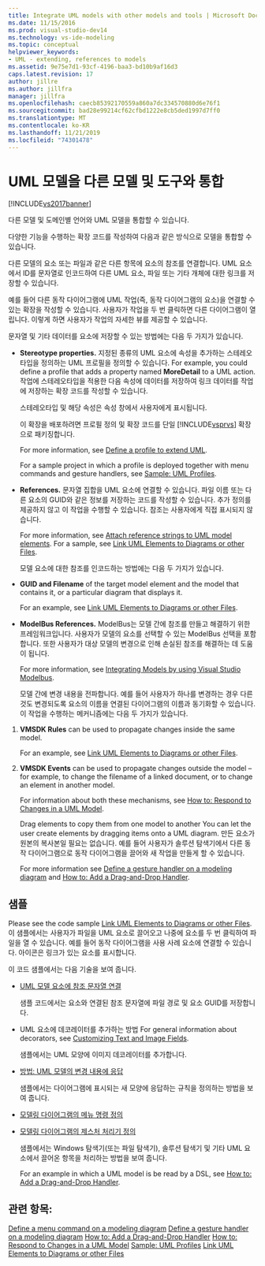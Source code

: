 ```yaml
---
title: Integrate UML models with other models and tools | Microsoft Docs
ms.date: 11/15/2016
ms.prod: visual-studio-dev14
ms.technology: vs-ide-modeling
ms.topic: conceptual
helpviewer_keywords:
- UML - extending, references to models
ms.assetid: 9e75e7d1-93cf-4196-baa3-bd10b9af16d3
caps.latest.revision: 17
author: jillre
ms.author: jillfra
manager: jillfra
ms.openlocfilehash: caecb85392170559a860a7dc334570880d6e76f1
ms.sourcegitcommit: bad28e99214cf62cfbd1222e8cb5ded1997d7ff0
ms.translationtype: MT
ms.contentlocale: ko-KR
ms.lasthandoff: 11/21/2019
ms.locfileid: "74301478"
---
```

# <a name="integrate-uml-models-with-other-models-and-tools"></a>UML 모델을 다른 모델 및 도구와 통합
[!INCLUDE[vs2017banner](../includes/vs2017banner.md)]

다른 모델 및 도메인별 언어와 UML 모델을 통합할 수 있습니다.

 다양한 기능을 수행하는 확장 코드를 작성하여 다음과 같은 방식으로 모델을 통합할 수 있습니다.

 다른 모델의 요소 또는 파일과 같은 다른 항목에 요소의 참조를 연결합니다.
UML 요소에서 ID를 문자열로 인코드하여 다른 UML 요소, 파일 또는 기타 개체에 대한 링크를 저장할 수 있습니다.

 예를 들어 다른 동작 다이어그램에 UML 작업(즉, 동작 다이어그램의 요소)을 연결할 수 있는 확장을 작성할 수 있습니다. 사용자가 작업을 두 번 클릭하면 다른 다이어그램이 열립니다. 이렇게 하면 사용자가 작업의 자세한 뷰를 제공할 수 있습니다.

 문자열 및 기타 데이터를 요소에 저장할 수 있는 방법에는 다음 두 가지가 있습니다.

- **Stereotype properties.** 지정된 종류의 UML 요소에 속성을 추가하는 스테레오타입을 정의하는 UML 프로필을 정의할 수 있습니다. For example, you could define a profile that adds a property named **MoreDetail** to a UML action. 작업에 스테레오타입을 적용한 다음 속성에 데이터를 저장하여 링크 데이터를 작업에 저장하는 확장 코드를 작성할 수 있습니다.

   스테레오타입 및 해당 속성은 속성 창에서 사용자에게 표시됩니다.

   이 확장을 배포하려면 프로필 정의 및 확장 코드를 단일 [!INCLUDE[vsprvs](../includes/vsprvs-md.md)] 확장으로 패키징합니다.

   For more information, see [Define a profile to extend UML](../modeling/define-a-profile-to-extend-uml.md).

   For a sample project in which a profile is deployed together with menu commands and gesture handlers, see [Sample: UML Profiles](https://go.microsoft.com/fwlink/?LinkID=213811).

- **References.** 문자열 집합을 UML 요소에 연결할 수 있습니다. 파일 이름 또는 다른 요소의 GUID와 같은 정보를 저장하는 코드를 작성할 수 있습니다. 추가 정의를 제공하지 않고 이 작업을 수행할 수 있습니다. 참조는 사용자에게 직접 표시되지 않습니다.

   For more information, see [Attach reference strings to UML model elements](../modeling/attach-reference-strings-to-uml-model-elements.md). For a sample, see [Link UML Elements to Diagrams or other Files](https://go.microsoft.com/fwlink/?LinkId=213813).

  모델 요소에 대한 참조를 인코드하는 방법에는 다음 두 가지가 있습니다.

- **GUID and Filename** of the target model element and the model that contains it, or a particular diagram that displays it.

   For an example, see [Link UML Elements to Diagrams or other Files](https://go.microsoft.com/fwlink/?LinkId=213813).

- **ModelBus References.** ModelBus는 모델 간에 참조를 만들고 해결하기 위한 프레임워크입니다. 사용자가 모델의 요소를 선택할 수 있는 ModelBus 선택을 포함합니다. 또한 사용자가 대상 모델의 변경으로 인해 손실된 참조를 해결하는 데 도움이 됩니다.

   For more information, see [Integrating Models by using Visual Studio Modelbus](../modeling/integrating-models-by-using-visual-studio-modelbus.md).

  모델 간에 변경 내용을 전파합니다.
  예를 들어 사용자가 하나를 변경하는 경우 다른 것도 변경되도록 요소의 이름을 연결된 다이어그램의 이름과 동기화할 수 있습니다. 이 작업을 수행하는 메커니즘에는 다음 두 가지가 있습니다.

1. **VMSDK Rules** can be used to propagate changes inside the same model.

    For an example, see [Link UML Elements to Diagrams or other Files](https://go.microsoft.com/fwlink/?LinkId=213813).

2. **VMSDK Events** can be used to propagate changes outside the model – for example, to change the filename of a linked document, or to change an element in another model.

   For information about both these mechanisms, see [How to: Respond to Changes in a UML Model](../misc/how-to-respond-to-changes-in-a-uml-model.md).

   Drag elements to copy them from one model to another You can let the user create elements by dragging items onto a UML diagram. 만든 요소가 원본의 복사본일 필요는 없습니다. 예를 들어 사용자가 솔루션 탐색기에서 다른 동작 다이어그램으로 동작 다이어그램을 끌어와 새 작업을 만들게 할 수 있습니다.

   For more information see [Define a gesture handler on a modeling diagram](../modeling/define-a-gesture-handler-on-a-modeling-diagram.md) and [How to: Add a Drag-and-Drop Handler](../modeling/how-to-add-a-drag-and-drop-handler.md).

## <a name="samples"></a>샘플
 Please see the code sample [Link UML Elements to Diagrams or other Files](https://go.microsoft.com/fwlink/?LinkId=213813). 이 샘플에서는 사용자가 파일을 UML 요소로 끌어오고 나중에 요소를 두 번 클릭하여 파일을 열 수 있습니다. 예를 들어 동작 다이어그램을 사용 사례 요소에 연결할 수 있습니다. 아이콘은 링크가 있는 요소를 표시합니다.

 이 코드 샘플에서는 다음 기술을 보여 줍니다.

- [UML 모델 요소에 참조 문자열 연결](../modeling/attach-reference-strings-to-uml-model-elements.md)

   샘플 코드에서는 요소와 연결된 참조 문자열에 파일 경로 및 요소 GUID를 저장합니다.

- UML 요소에 데코레이터를 추가하는 방법 For general information about decorators, see [Customizing Text and Image Fields](../modeling/customizing-text-and-image-fields.md).

   샘플에서는 UML 모양에 이미지 데코레이터를 추가합니다.

- [방법: UML 모델의 변경 내용에 응답](../misc/how-to-respond-to-changes-in-a-uml-model.md)

   샘플에서는 다이어그램에 표시되는 새 모양에 응답하는 규칙을 정의하는 방법을 보여 줍니다.

- [모델링 다이어그램의 메뉴 명령 정의](../modeling/define-a-menu-command-on-a-modeling-diagram.md)

- [모델링 다이어그램의 제스처 처리기 정의](../modeling/define-a-gesture-handler-on-a-modeling-diagram.md)

   샘플에서는 Windows 탐색기(또는 파일 탐색기), 솔루션 탐색기 및 기타 UML 요소에서 끌어온 항목을 처리하는 방법을 보여 줍니다.

  For an example in which a UML model is be read by a DSL, see [How to: Add a Drag-and-Drop Handler](../modeling/how-to-add-a-drag-and-drop-handler.md).

## <a name="see-also"></a>관련 항목:
 [Define a menu command on a modeling diagram](../modeling/define-a-menu-command-on-a-modeling-diagram.md) [Define a gesture handler on a modeling diagram](../modeling/define-a-gesture-handler-on-a-modeling-diagram.md) [How to: Add a Drag-and-Drop Handler](../modeling/how-to-add-a-drag-and-drop-handler.md) [How to: Respond to Changes in a UML Model](../misc/how-to-respond-to-changes-in-a-uml-model.md) [Sample: UML Profiles](https://go.microsoft.com/fwlink/?LinkID=213811) [Link UML Elements to Diagrams or other Files](https://go.microsoft.com/fwlink/?LinkId=213813)
